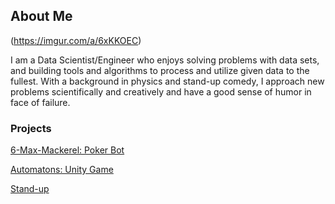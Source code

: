 ## About Me

(https://imgur.com/a/6xKKOEC)

I am a Data Scientist/Engineer who enjoys solving problems with data sets, and building tools and algorithms to process and utilize given data to the fullest. With a background in physics and stand-up comedy, I approach new problems scientifically and creatively and have a good sense of humor in face of failure.

### Projects

[6-Max-Mackerel: Poker Bot](https://vonce.github.io/6-Max-Mackerel/)

[Automatons: Unity Game](https://vonce.github.io/Automatons-0.2/)

[Stand-up](https://youtu.be/MDH4zXgZh-A)
